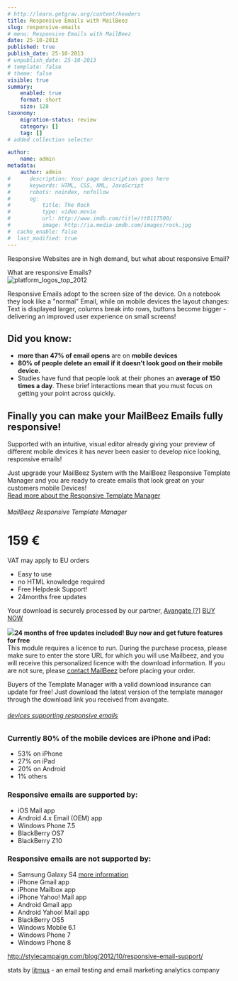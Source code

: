```yaml
---
# http://learn.getgrav.org/content/headers
title: Responsive Emails with MailBeez
slug: responsive-emails
# menu: Responsive Emails with MailBeez
date: 25-10-2013
published: true
publish_date: 25-10-2013
# unpublish_date: 25-10-2013
# template: false
# theme: false
visible: true
summary:
    enabled: true
    format: short
    size: 128
taxonomy:
    migration-status: review
    category: []
    tag: []
# added collection selector

author:
    name: admin
metadata:
    author: admin
#      description: Your page description goes here
#      keywords: HTML, CSS, XML, JavaScript
#      robots: noindex, nofollow
#      og:
#          title: The Rock
#          type: video.movie
#          url: http://www.imdb.com/title/tt0117500/
#          image: http://ia.media-imdb.com/images/rock.jpg
#  cache_enable: false
#  last_modified: true
---
```


Responsive Websites are in high demand, but what about responsive Email?

What are responsive Emails?  
 ![](http://www.mailbeez.com/images/responsive.png "platform_logos_top_2012") 

 Responsive Emails adopt to the screen size of the device. On a notebook they look like a "normal" Email, while on mobile devices the layout changes: Text is displayed larger, columns break into rows, buttons become bigger - delivering an improved user experience on small screens! 



 

## Did you know:

- **more than 47% of email opens** are on **mobile devices**
- **80% of people delete an email if it doesn't look good on their mobile device.**
- Studies have fund that people look at their phones an **average of 150 times a day**. These brief interactions mean that you must focus on getting your point across quickly.

## Finally you can make your MailBeez Emails fully responsive!

Supported with an intuitive, visual editor already giving your preview of different mobile devices it has never been easier to develop nice looking, responsive emails!

Just upgrade your MailBeez System with the MailBeez Responsive Template Manager and you are ready to create emails that look great on your customers mobile Devices!   
[Read more about the Responsive Template Manager](http://www.mailbeez.com/documentation/mailbeez/config_tmplmngr)

###### MailBeez Responsive Template Manager

# 159 €

 VAT may apply to EU orders 

 

- Easy to use
- no HTML knowledge required
- Free Helpdesk Support!
- 24months free updates





 

 Your download is securely processed by our partner, [Avangate [?]](http://www.avangate.com/customer-services/) [BUY NOW](http://www.mailbeez.com/wp-content/plugins/download-monitor/download.php?id=31)



 ![](http://www.mailbeez.com/wp-content/uploads/2011/09/cert.png)**24 months of free updates included! Buy now and get future features for free**  
This module requires a licence to run. During the purchase process, please make sure to enter the store URL for which you will use Mailbeez, and you will receive this personalized licence with the download information. If you are not sure, please [contact MailBeez](/about/contact) before placing your order. 

 



 

Buyers of the Template Manager with a valid download insurance can update for free! Just download the latest version of the template manager through the download link you received from avangate.

###### [devices supporting responsive emails](#)

### Currently 80% of the mobile devices are iPhone and iPad:

- 53% on iPhone
- 27% on iPad
- 20% on Android
- 1% others

### Responsive emails are supported by:

- iOS Mail app
- Android 4.x Email (OEM) app
- Windows Phone 7.5
- BlackBerry OS7
- BlackBerry Z10

### Responsive emails are not supported by:

- Samsung Galaxy S4 [more information](https://www.campaignmonitor.com/forums/topic/7827/media-query-not-working-on-samsung-galaxy-s4/)
- iPhone Gmail app
- iPhone Mailbox app
- iPhone Yahoo! Mail app
- Android Gmail app
- Android Yahoo! Mail app
- BlackBerry OS5
- Windows Mobile 6.1
- Windows Phone 7
- Windows Phone 8

<http://stylecampaign.com/blog/2012/10/responsive-email-support/>







stats by [litmus](http://www.litmus.com) - an email testing and email marketing analytics company
